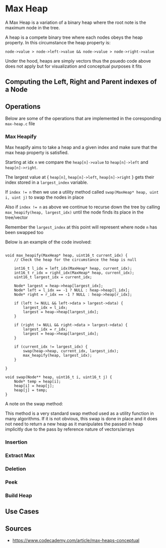 # Max Heap 

A Max Heap is a variation of a binary heap where the root note is the maximum node in the tree. 

A heap is a compete binary tree where each nodes obeys the heap property. 
In this circumstance the heap property is:

`node->value > node->left->value && node->value > node->right->value` 

Under the hood, heaps are simply vectors thus the psuedo code above does not apply but for visualization and conceptual purposes it fits

## Computing the Left, Right and Parent indexes of a Node 

## Operations 

Below are some of the operations that are implemented in the coresponding `max-heap.c` file

### Max Heapify 

Max heapify aims to take a heap and a given index and make sure that the max heap property is satisfied. 

Starting at idx `n` we compare the `heap[n]->value` to `heap[n]->left` and `heap[n]->right`. 

The largest value at { `heap[n]`, `heap[n]->left`, `heap[n]->right` } gets their index stored in a `largest_index` variable. 

If `index != n` then we use a utility method called `swap(MaxHeap* heap, uint i, uint j)` to swap the nodes in place

Also if `index != n` as above we continue to recurse down the tree by calling `max_heapify(heap, largest_idx)` until the node finds its place in the tree/vector 

Remember the `largest_index` at this point will represent where node `n` has been swapped too

Below is an example of the code involved: 

```

void max_heapify(MaxHeap* heap, uint16_t current_idx) {
    // Check the heap for the circumstance the heap is null

    int16_t l_idx = left_idx(MaxHeap* heap, current_idx); 
    int16_t r_idx = right_idx(MaxHeap* heap, current_idx); 
    uint16_t largest_idx = current_idx; 
    
    Node* largest = heap->heap[largest_idx]; 
    Node* left = l_idx == -1 ? NULL : heap->heap[l_idx]; 
    Node* right = r_idx == -1 ? NULL : heap->heap[r_idx];

    if (left != NULL && left->data > largest->data) {
        largest_idx = l_idx; 
        largest = heap->heap[largest_idx];
    }

    if (right != NULL && right->data > largest->data) {
        largest_idx = r_idx; 
        largest = heap->heap[largest_idx];
    } 

    if (current_idx != largest_idx) {
        swap(heap->heap, current_idx, largest_idx); 
        max_heapify(heap, largest_idx); 
    } 

}

void swap(Node** heap, uint16_t i, uint16_t j) {
    Node* temp = heap[i]; 
    heap[i] = heap[j]; 
    heap[j] = temp; 
}

```

A note on the swap method:

This method is a very standard swap method used as a utility function in many algorithms. 
If it is not obvious, this swap is done in place and it does not need to return a new heap as it manipulates the passed in heap implicitly due to the pass by reference nature of vectors/arrays  

### Insertion 

### Extract Max

### Deletion 

### Peek 

### Build Heap 

## Use Cases 

## Sources

- https://www.codecademy.com/article/max-heaps-conceptual
